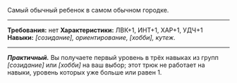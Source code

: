 Самый обычный ребенок в самом обычном городке.
****
**Требования:** нет
**Характеристики:** ЛВК+1, ИНТ+1, ХАР+1, УДЧ+1
**Навыки:** *\[созидание\], ориентирование, \[хобби\], кутеж.*
****
***Практичный.*** Вы получаете первый уровень в трёх навыках из групп *\[созидание\]* или *\[хобби\]* на ваш выбор; этот трюк не работает на навыки, уровень которых уже больше или равен 1.